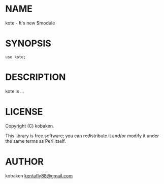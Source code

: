 
# NAME

kote - It's new $module

# SYNOPSIS

    use kote;

# DESCRIPTION

kote is ...

# LICENSE

Copyright (C) kobaken.

This library is free software; you can redistribute it and/or modify
it under the same terms as Perl itself.

# AUTHOR

kobaken <kentafly88@gmail.com>
